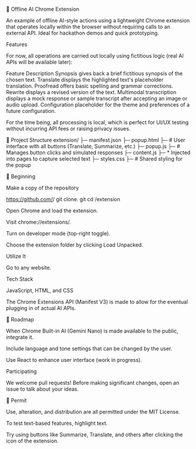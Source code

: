 🧩 Offline AI Chrome Extension

 An example of offline AI-style actions using a lightweight Chrome extension that operates locally within the browser without requiring calls to an external API.
 Ideal for hackathon demos and quick prototyping.

 Features

 For now, all operations are carried out locally using fictitious logic (real AI APIs will be available later):

 Feature Description Synopsis gives back a brief fictitious synopsis of the chosen text.
 Translate displays the highlighted text's placeholder translation.
 Proofread offers basic spelling and grammar corrections.
 Rewrite displays a revised version of the text.
 Multimodal transcription displays a mock response or sample transcript after accepting an image or audio upload.
 Configuration placeholder for the theme and preferences of a future configuration.

 For the time being, all processing is local, which is perfect for UI/UX testing without incurring API fees or raising privacy issues.

 📂 Project Structure extension/ ├─ manifest.json ├─ popup.html ├─ # User interface with all buttons (Translate, Summarize, etc.) ├─ popup.js ├─ # Manages button clicks and simulated responses ├─ content.js ├─ * Injected into pages to capture selected text ├─ styles.css ├─ # Shared styling for the popup

 🚀 Beginning

 Make a copy of the repository

 https://github.com/<your-org>/<repo-name> git clone. git cd <repo-name>/extension


 Open Chrome and load the extension.

 Visit chrome://extensions/.

 Turn on developer mode (top-right toggle).

 Choose the extension folder by clicking Load Unpacked.

 Utilize It

 Go to any website.

 Tech Stack

 JavaScript, HTML, and CSS

 The Chrome Extensions API (Manifest V3) is made to allow for the eventual plugging in of actual AI APIs.

 🌱 Roadmap

  When Chrome Built-in AI (Gemini Nano) is made available to the public, integrate it.

  Include language and tone settings that can be changed by the user.

  Use React to enhance user interface (work in progress).

 Participating

 We welcome pull requests!
 Before making significant changes, open an issue to talk about your ideas.

 📜 Permit

 Use, alteration, and distribution are all permitted under the MIT License.

 To test text-based features, highlight text.

 Try using buttons like Summarize, Translate, and others after clicking the icon of the extension.
